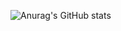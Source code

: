 ![Anurag's GitHub stats](https://github-readme-stats.vercel.app/api?username=suyamg&show_icons=true&theme=radical)


